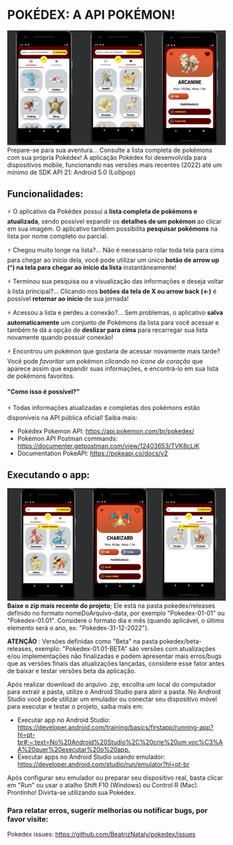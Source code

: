 # POKÉDEX: A API POKÉMON!
![Screenshot da aplicação](https://raw.githubusercontent.com/BeatrizNataly/pokedex/main/screenshots/banner-pokedex.png)
Prepare-se para sua aventura... Consulte a lista completa de pokémons com sua própria Pokédex!
A aplicação Pokédex foi desenvolvida para dispositivos mobile, funcionando nas versões mais recentes (2022) até um mínimo de SDK API 21: Android 5.0 (Lollipop)

## Funcionalidades:
⚡️ O aplicativo da Pokédex possui a **lista completa de pokémons e atualizada**, sendo possível expandir os **detalhes de um pokémon** ao clicar em sua imagem. O aplicativo também possibilita **pesquisar pokémons** na lista por nome completo ou parcial.

⚡️ Chegou muito longe na lista?... Não é necessário rolar toda tela para cima para chegar ao início dela, você pode utilizar um único **botão de arrow up (^) na tela para chegar ao início da lista** instantâneamente!

⚡️ Terminou sua pesquisa ou a visualização das informações e deseja voltar à lista principal?... Clicando nos **botões da tela de X ou arrow back (<-)** é possível **retornar ao início** de sua jornada!

⚡️ Acessou a lista e perdeu a conexão?... Sem problemas, o aplicativo **salva automaticamente** um conjunto de Pokémons da lista para você acessar e também te dá a opção de **deslizar para cima** para recarregar sua lista novamente quando possuir conexão!

⚡️ Encontrou um pokémon que gostaria de acessar novamente mais tarde? Você pode *favoritar* um pokémon *clicando no ícone de coração* que aparece assim que expandir suas informações, e encontrá-lo em sua lista de pokémons favoritos.

#### "Como isso é possível?"
⚡️ Todas informações atualizadas e completas dos pokémons estão disponíveis na API pública oficial! Saiba mais:
* Pokédex Pokemon API: <https://api.pokemon.com/br/pokedex/>
* Pokémon API Postman commands: <https://documenter.getpostman.com/view/12403653/TVK8cLiK>
* Documentation PokeAPI: <https://pokeapi.co/docs/v2>

## Executando o app:
![Screenshot 2 da aplicação](https://raw.githubusercontent.com/BeatrizNataly/pokedex/main/screenshots/banner-pokedex2.png)
**Baixe o zip mais recente do projeto**; Ele está na pasta pokedex/releases definido no formato nomeDoArquivo-data, por exemplo "Pokedex-01-01" ou "Pokedex-01.01". Considere o formato dia e mês (quando aplicável, o último elemento será o ano, ex: "Pokedex-31-12-2022").

**ATENÇÃO** : Versões definidas como "Beta" na pasta pokedex/beta-releases, exemplo: "Pokedex-01.01-BETA" são versões com atualizações e/ou implementações não finalizadas e podem apresentar mais erros/bugs que as versões finais das atualizações lançadas, considere esse fator antes de baixar e testar versões beta da aplicação.

Após realizar download do arquivo .zip, escolha um local do computador para extrair a pasta, utilize o Android Studio para abrir a pasta.
No Android Studio você pode utilizar um emulador ou conectar seu dispositivo móvel para executar e testar o projeto, saiba mais em:

* Executar app no Android Studio: <https://developer.android.com/training/basics/firstapp/running-app?hl=pt-br#:~:text=No%20Android%20Studio%2C%20crie%20um,voc%C3%AA%20quer%20executar%20o%20app.>
* Executar apps no Android Studio usando emulador: <https://developer.android.com/studio/run/emulator?hl=pt-br>

Após configurar seu emulador ou preparar seu dispositivo real, basta clicar em "Run" ou usar o atalho Shift F10 (Windows) ou Control R (Mac). Prontinho! Divirta-se utilizando sua Pokédex.

### Para relatar erros, sugerir melhorias ou notificar bugs, por favor visite:
Pokedex issues: <https://github.com/BeatrizNataly/pokedex/issues>
